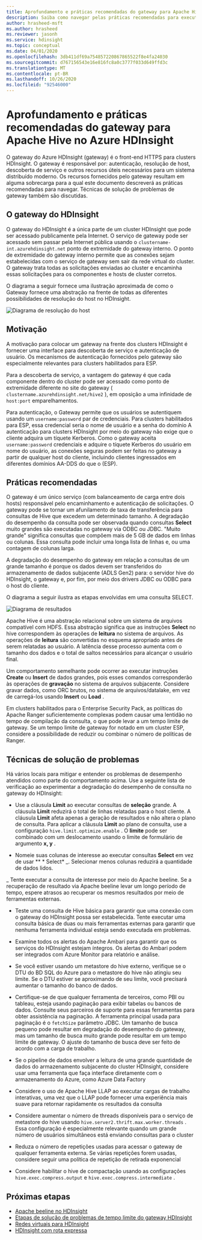 ```yaml
---
title: Aprofundamento e práticas recomendadas do gateway para Apache Hive no Azure HDInsight
description: Saiba como navegar pelas práticas recomendadas para executar consultas de Hive no gateway do Azure HDInsight
author: hrasheed-msft
ms.author: hrasheed
ms.reviewer: jasonh
ms.service: hdinsight
ms.topic: conceptual
ms.date: 04/01/2020
ms.openlocfilehash: 3db411df69a754857220867865522f8e4fa24030
ms.sourcegitcommit: d767156543e16e816fc8a0c3777f033d649ffd3c
ms.translationtype: MT
ms.contentlocale: pt-BR
ms.lasthandoff: 10/26/2020
ms.locfileid: "92546000"
---
```

# <a name="gateway-deep-dive-and-best-practices-for-apache-hive-in-azure-hdinsight"></a>Aprofundamento e práticas recomendadas do gateway para Apache Hive no Azure HDInsight

O gateway do Azure HDInsight (gateway) é o front-end HTTPS para clusters HDInsight. O gateway é responsável por: autenticação, resolução de host, descoberta de serviço e outros recursos úteis necessários para um sistema distribuído moderno. Os recursos fornecidos pelo gateway resultam em alguma sobrecarga para a qual este documento descreverá as práticas recomendadas para navegar. Técnicas de solução de problemas de gateway também são discutidas.

## <a name="the-hdinsight-gateway"></a>O gateway do HDInsight

O gateway do HDInsight é a única parte de um cluster HDInsight que pode ser acessado publicamente pela Internet. O serviço de gateway pode ser acessado sem passar pela Internet pública usando o `clustername-int.azurehdinsight.net` ponto de extremidade do gateway interno. O ponto de extremidade do gateway interno permite que as conexões sejam estabelecidas com o serviço de gateway sem sair da rede virtual do cluster. O gateway trata todas as solicitações enviadas ao cluster e encaminha essas solicitações para os componentes e hosts de cluster corretos.

O diagrama a seguir fornece uma ilustração aproximada de como o Gateway fornece uma abstração na frente de todas as diferentes possibilidades de resolução do host no HDInsight.

![Diagrama de resolução do host](./media/gateway-best-practices/host-resolution-diagram.png "Diagrama de resolução do host")

## <a name="motivation"></a>Motivação

A motivação para colocar um gateway na frente dos clusters HDInsight é fornecer uma interface para descoberta de serviço e autenticação de usuário. Os mecanismos de autenticação fornecidos pelo gateway são especialmente relevantes para clusters habilitados para ESP.

Para a descoberta de serviço, a vantagem do gateway é que cada componente dentro do cluster pode ser acessado como ponto de extremidade diferente no site do gateway ( `clustername.azurehdinsight.net/hive2` ), em oposição a uma infinidade de `host:port` emparelhamentos.

Para autenticação, o Gateway permite que os usuários se autentiquem usando um `username:password` par de credenciais. Para clusters habilitados para ESP, essa credencial seria o nome de usuário e a senha do domínio A autenticação para clusters HDInsight por meio do gateway não exige que o cliente adquira um tíquete Kerberos. Como o gateway aceita `username:password` credenciais e adquire o tíquete Kerberos do usuário em nome do usuário, as conexões seguras podem ser feitas no gateway a partir de qualquer host do cliente, incluindo clientes ingressados em diferentes domínios AA-DDS do que o (ESP).

## <a name="best-practices"></a>Práticas recomendadas

O gateway é um único serviço (com balanceamento de carga entre dois hosts) responsável pelo encaminhamento e autenticação de solicitações. O gateway pode se tornar um afunilamento de taxa de transferência para consultas de Hive que excedem um determinado tamanho. A degradação do desempenho da consulta pode ser observada quando consultas **Select** muito grandes são executadas no gateway via ODBC ou JDBC. "Muito grande" significa consultas que compõem mais de 5 GB de dados em linhas ou colunas. Essa consulta pode incluir uma longa lista de linhas e, ou uma contagem de colunas larga.

A degradação do desempenho do gateway em relação a consultas de um grande tamanho é porque os dados devem ser transferidos do armazenamento de dados subjacente (ADLS Gen2) para: o servidor hive do HDInsight, o gateway e, por fim, por meio dos drivers JDBC ou ODBC para o host do cliente.

O diagrama a seguir ilustra as etapas envolvidas em uma consulta SELECT.

![Diagrama de resultados](./media/gateway-best-practices/result-retrieval-diagram.png "Diagrama de resultados")

Apache Hive é uma abstração relacional sobre um sistema de arquivos compatível com HDFS. Essa abstração significa que as instruções **Select** no hive correspondem às operações de **leitura** no sistema de arquivos. As operações de **leitura** são convertidas no esquema apropriado antes de serem relatadas ao usuário. A latência desse processo aumenta com o tamanho dos dados e o total de saltos necessários para alcançar o usuário final.

Um comportamento semelhante pode ocorrer ao executar instruções **Create** ou **Insert** de dados grandes, pois esses comandos corresponderão às operações de **gravação** no sistema de arquivos subjacente. Considere gravar dados, como ORC brutos, no sistema de arquivos/datalake, em vez de carregá-los usando **Insert** ou **Load** .

Em clusters habilitados para o Enterprise Security Pack, as políticas do Apache Ranger suficientemente complexas podem causar uma lentidão no tempo de compilação da consulta, o que pode levar a um tempo limite de gateway. Se um tempo limite de gateway for notado em um cluster ESP, considere a possibilidade de reduzir ou combinar o número de políticas de Ranger.

## <a name="troubleshooting-techniques"></a>Técnicas de solução de problemas

Há vários locais para mitigar e entender os problemas de desempenho atendidos como parte do comportamento acima. Use a seguinte lista de verificação ao experimentar a degradação do desempenho de consulta no gateway do HDInsight:

* Use a cláusula **Limit** ao executar consultas de **seleção** grande. A cláusula **Limit** reduzirá o total de linhas relatadas para o host cliente. A cláusula **Limit** afeta apenas a geração de resultados e não altera o plano de consulta. Para aplicar a cláusula **Limit** ao plano de consulta, use a configuração `hive.limit.optimize.enable` . O **limite** pode ser combinado com um deslocamento usando o limite de formulário de argumento **x, y** .

* Nomeie suas colunas de interesse ao executar consultas **Select** em vez de usar ** \* Select* _. Selecionar menos colunas reduzirá a quantidade de dados lidos.

_ Tente executar a consulta de interesse por meio do Apache beeline. Se a recuperação de resultado via Apache beeline levar um longo período de tempo, espere atrasos ao recuperar os mesmos resultados por meio de ferramentas externas.

* Teste uma consulta de Hive básica para garantir que uma conexão com o gateway do HDInsight possa ser estabelecida. Tente executar uma consulta básica de duas ou mais ferramentas externas para garantir que nenhuma ferramenta individual esteja sendo executada em problemas.

* Examine todos os alertas do Apache Ambari para garantir que os serviços do HDInsight estejam íntegros. Os alertas do Ambari podem ser integrados com Azure Monitor para relatório e análise.

* Se você estiver usando um metastore do hive externo, verifique se o DTU do BD SQL do Azure para o metastore do hive não atingiu seu limite. Se o DTU estiver se aproximando de seu limite, você precisará aumentar o tamanho do banco de dados.

* Certifique-se de que qualquer ferramenta de terceiros, como PBI ou tableau, esteja usando paginação para exibir tabelas ou bancos de dados. Consulte seus parceiros de suporte para essas ferramentas para obter assistência na paginação. A ferramenta principal usada para paginação é o `fetchSize` parâmetro JDBC. Um tamanho de busca pequeno pode resultar em degradação do desempenho do gateway, mas um tamanho de busca muito grande pode resultar em um tempo limite de gateway. O ajuste do tamanho de busca deve ser feito de acordo com a carga de trabalho.

* Se o pipeline de dados envolver a leitura de uma grande quantidade de dados do armazenamento subjacente do cluster HDInsight, considere usar uma ferramenta que faça interface diretamente com o armazenamento do Azure, como Azure Data Factory

* Considere o uso de Apache Hive LLAP ao executar cargas de trabalho interativas, uma vez que o LLAP pode fornecer uma experiência mais suave para retornar rapidamente os resultados da consulta

* Considere aumentar o número de threads disponíveis para o serviço de metastore do hive usando `hive.server2.thrift.max.worker.threads` . Essa configuração é especialmente relevante quando um grande número de usuários simultâneos está enviando consultas para o cluster

* Reduza o número de repetições usadas para acessar o gateway de qualquer ferramenta externa. Se várias repetições forem usadas, considere seguir uma política de repetição de retirada exponencial

* Considere habilitar o hive de compactação usando as configurações `hive.exec.compress.output` e `hive.exec.compress.intermediate` .

## <a name="next-steps"></a>Próximas etapas

* [Apache beeline no HDInsight](../hadoop/apache-hadoop-use-hive-beeline.md)
* [Etapas de solução de problemas de tempo limite do gateway HDInsight](./troubleshoot-gateway-timeout.md)
* [Redes virtuais para HDInsight](../hdinsight-plan-virtual-network-deployment.md)
* [HDInsight com rota expressa](../connect-on-premises-network.md)